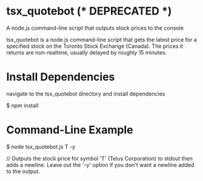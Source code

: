 tsx_quotebot (* DEPRECATED *)
=============================

A node.js command-line script that outputs stock prices to the console

tsx_quotebot is a node.js command-line script that gets the latest price for a specified stock on the Toronto Stock Exchange (Canada).
The prices it returns are non-realtime, usually delayed by roughly 15 minutes.

Install Dependencies
====================

navigate to the tsx_quotebot directory and install dependencies

$ npm install

Command-Line Example
====================

$ node tsx_quotebot.js T -y

// Outputs the stock price for symbol 'T' (Telus Corporation) to stdout then adds a newline. Leave out the '-y' option if you don't want a newline added to the output.
